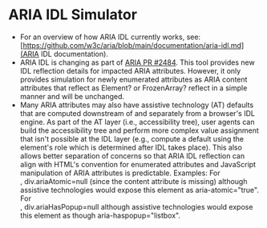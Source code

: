 # ARIA IDL Simulator

- For an overview of how ARIA IDL currently works, see: [https://github.com/w3c/aria/blob/main/documentation/aria-idl.md](ARIA IDL documentation).
- ARIA IDL is changing as part of [ARIA PR #2484](https://github.com/w3c/aria/pull/2484). This tool provides new IDL reflection details for impacted ARIA attributes. However, it only provides simulation for newly enumerated attributes as ARIA content attributes that reflect as Element? or FrozenArray<Element>? reflect in a simple manner and will be unchanged.
- Many ARIA attributes may also have assistive technology (AT) defaults that are computed downstream of and separately from a browser's IDL engine. As part of the AT layer (i.e., accessibility tree), user agents can build the accessibility tree and perform more complex value assignment that isn't possible at the IDL layer (e.g., compute a default using the element's role which is determined after IDL takes place). This also allows better separation of concerns so that ARIA IDL reflection can align with HTML's convention for enumerated attributes and JavaScript manipulation of ARIA attributes is predictable. Examples:
For <div role="alert">, div.ariaAtomic=null (since the content attribute is missing) although assistive technologies would expose this element as aria-atomic="true".
For <div role="combobox">, div.ariaHasPopup=null although assistive technologies would expose this element as though aria-haspopup="listbox".